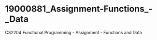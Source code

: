 # 19000881_Assignment-Functions_-_Data
CS2204 Functional Programming - Assignment - Functions and Data
